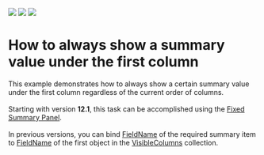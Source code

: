 <!-- default badges list -->
![](https://img.shields.io/endpoint?url=https://codecentral.devexpress.com/api/v1/VersionRange/128648102/21.1.5%2B)
[![](https://img.shields.io/badge/Open_in_DevExpress_Support_Center-FF7200?style=flat-square&logo=DevExpress&logoColor=white)](https://supportcenter.devexpress.com/ticket/details/E1761)
[![](https://img.shields.io/badge/📖_How_to_use_DevExpress_Examples-e9f6fc?style=flat-square)](https://docs.devexpress.com/GeneralInformation/403183)
<!-- default badges end -->
# How to always show a summary value under the first column


<p>This example demonstrates how to always show a certain summary value under the first column regardless of the current order of columns.<br><br>Starting with version <strong>12.1</strong>, this task can be accomplished using the <a href="https://documentation.devexpress.com/WPF/CustomDocument11404.aspx">Fixed Summary Panel</a>.<br><br>In previous versions, you can bind <a href="https://documentation.devexpress.com/#WPF/DevExpressXpfGridSummaryItemBaseMembersTopicAll">FieldName</a> of the required summary item to <a href="https://documentation.devexpress.com/#WPF/DevExpressXpfGridColumnBase_FieldNametopic">FieldName</a> of the first object in the <a href="https://documentation.devexpress.com/#WPF/DevExpressXpfGridGridViewBase_VisibleColumnstopic">VisibleColumns</a> collection.</p>

<br/>


